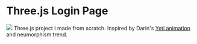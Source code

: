 # Three.js Login Page
![](https://github.com/Corbe30/Three.js-Login-Page/blob/main/static/SignUp-UI_final_1_light.gif?raw=true)
Three.js project I made from scratch.
Inspired by Darin's [Yeti animation](https://codepen.io/dsenneff/pen/NyVrzB/2c3e5bc86b372d5424b00edaf4990173) and neumorphism trend.
